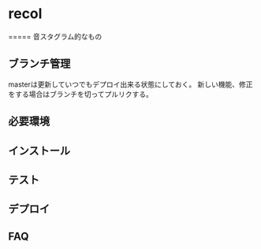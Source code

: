 # recol
=====
音スタグラム的なもの

## ブランチ管理

masterは更新していつでもデプロイ出来る状態にしておく。
新しい機能、修正をする場合はブランチを切ってプルリクする。

## 必要環境

## インストール

## テスト

## デプロイ

## FAQ